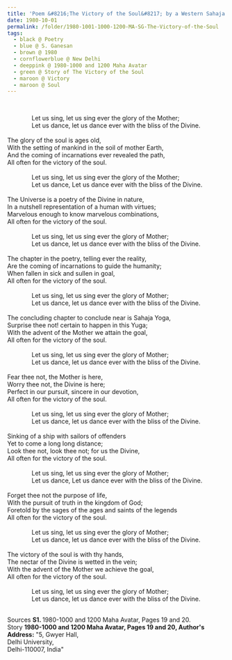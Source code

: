 ```yaml
---
title: 'Poem &#8216;The Victory of the Soul&#8217; by a Western Sahaja Yogi from 1980-1000 and 1200 Maha Avatar, Pages 19 and 20'
date: 1980-10-01
permalink: /folder/1980-1001-1000-1200-MA-SG-The-Victory-of-the-Soul
tags:
  - black @ Poetry
  - blue @ S. Ganesan
  - brown @ 1980
  - cornflowerblue @ New Delhi
  - deeppink @ 1980-1000 and 1200 Maha Avatar
  - green @ Story of The Victory of the Soul
  - maroon @ Victory
  - maroon @ Soul
---
```


<br>

<p>
&emsp;&emsp;&emsp;&emsp;Let us sing, let us sing ever the glory of the Mother;<br>
&emsp;&emsp;&emsp;&emsp;Let us dance, let us dance ever with the bliss of the Divine.<br>
<br>
The glory of the soul is ages old,<br>
With the setting of mankind in the soil of mother Earth,<br>
And the coming of incarnations ever revealed the path,<br>
All often for the victory of the soul.<br>
<br>
&emsp;&emsp;&emsp;&emsp;Let us sing, let us sing ever the glory of the Mother;<br>
&emsp;&emsp;&emsp;&emsp;Let us dance, Let us dance ever with the bliss of the Divine.<br>
<br>
The Universe is a poetry of the Divine in nature,<br>
In a nutshell representation of a human with virtues;<br>
Marvelous enough to know marvelous combinations,<br>
All often for the victory of the soul.<br>
<br>
&emsp;&emsp;&emsp;&emsp;Let us sing, let us sing ever the glory of Mother;<br>
&emsp;&emsp;&emsp;&emsp;Let us dance, let us dance ever with the bliss of the Divine.<br>
<br>
The chapter in the poetry, telling ever the reality,<br>
Are the coming of incarnations to guide the humanity;<br>
When fallen in sick and sullen in goal,<br>
All often for the victory of the soul.<br>
<br>
&emsp;&emsp;&emsp;&emsp;Let us sing, let us sing ever the glory of Mother;<br>
&emsp;&emsp;&emsp;&emsp;Let us dance, let us dance ever with the bliss of the Divine.<br>
<br>
The concluding chapter to conclude near is Sahaja Yoga,<br>
Surprise thee not! certain to happen in this Yuga;<br>
With the advent of the Mother we attain the goal,<br>
All often for the victory of the soul.<br>
<br>
&emsp;&emsp;&emsp;&emsp;Let us sing, let us sing ever the glory of Mother;<br>
&emsp;&emsp;&emsp;&emsp;Let us dance, let us dance ever with the bliss of the Divine.<br>
<br>
Fear thee not, the Mother is here,<br>
Worry thee not, the Divine is here;<br>
Perfect in our pursuit, sincere in our devotion,<br>
All often for the victory of the soul.<br>
<br>
&emsp;&emsp;&emsp;&emsp;Let us sing, let us sing ever the glory of Mother;<br>
&emsp;&emsp;&emsp;&emsp;Let us dance, let us dance ever with the bliss of the Divine.<br>
<br>
Sinking of a ship with sailors of offenders<br>
Yet to come a long long distance;<br>
Look thee not, look thee not; for us the Divine,<br>
All often for the victory of the soul.<br>
<br>
&emsp;&emsp;&emsp;&emsp;Let us sing, let us sing ever the glory of Mother;<br>
&emsp;&emsp;&emsp;&emsp;Let us dance, Let us dance ever with the bliss of the Divine.<br>
<br>
Forget thee not the purpose of life,<br>
With the pursuit of truth in the kingdom of God;<br>
Foretold by the sages of the ages and saints of the legends<br>
All often for the victory of the soul.<br>
<br>
&emsp;&emsp;&emsp;&emsp;Let us sing, let us sing ever the glory of Mother;<br>
&emsp;&emsp;&emsp;&emsp;Let us dance, let us dance ever with the bliss of the Divine.<br>
<br>
The victory of the soul is with thy hands,<br>
The nectar of the Divine is wetted in the vein;<br>
With the advent of the Mother we achieve the goal,<br>
All often for the victory of the soul.<br>
<br>
&emsp;&emsp;&emsp;&emsp;Let us sing, let us sing ever the glory of Mother;<br>
&emsp;&emsp;&emsp;&emsp;Let us dance, let us dance ever with the bliss of the Divine.<br>
</p>

<br>

<wave-list>
<list-title color="DarkSeaGreen" width="40">Sources</list-title>
  <list-item color="BlanchedAlmond"  width="280"><b>S1. </b> 1980-1000 and 1200 Maha Avatar, Pages 19 and 20.</list-item>
</wave-list>

<br>

<wave-list>
<list-title color="DarkSeaGreen" width="25">Story</list-title>
  <list-item color="BlanchedAlmond"  width="280"><b>1980-1000 and 1200 Maha Avatar, Pages 19 and 20, Author's Address:</b> "5, Gwyer Hall,<br>
Delhi University,<br>
Delhi-110007, India"</list-item>
</wave-list>